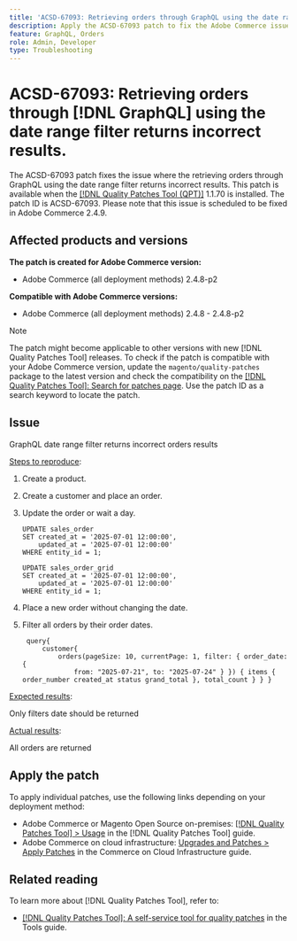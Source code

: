 ```yaml
---
title: 'ACSD-67093: Retrieving orders through GraphQL using the date range filter returns incorrect results.'
description: Apply the ACSD-67093 patch to fix the Adobe Commerce issue where the retrieving orders through GraphQL using the date range filter returns incorrect results.
feature: GraphQL, Orders
role: Admin, Developer
type: Troubleshooting
---
```

# ACSD-67093: Retrieving orders through [!DNL GraphQL] using the date range filter returns incorrect results.

The ACSD-67093 patch fixes the issue where the retrieving orders through GraphQL using the date range filter returns incorrect results. This patch is available when the [[!DNL Quality Patches Tool (QPT)]](/help/tools/quality-patches-tool/quality-patches-tool-to-self-serve-quality-patches.md) 1.1.70 is installed. The patch ID is ACSD-67093. Please note that this issue is scheduled to be fixed in Adobe Commerce 2.4.9.

## Affected products and versions

**The patch is created for Adobe Commerce version:**

* Adobe Commerce (all deployment methods) 2.4.8-p2

**Compatible with Adobe Commerce versions:**

* Adobe Commerce (all deployment methods) 2.4.8 - 2.4.8-p2

>[!NOTE]
>
>The patch might become applicable to other versions with new [!DNL Quality Patches Tool] releases. To check if the patch is compatible with your Adobe Commerce version, update the `magento/quality-patches` package to the latest version and check the compatibility on the [[!DNL Quality Patches Tool]: Search for patches page](https://experienceleague.adobe.com/tools/commerce-quality-patches/index.html). Use the patch ID as a search keyword to locate the patch.

## Issue

GraphQL date range filter returns incorrect orders results 

<u>Steps to reproduce</u>:

1. Create a product.
1. Create a customer and place an order.
1. Update the order or wait a day.

    ```
    UPDATE sales_order
    SET created_at = '2025-07-01 12:00:00',
        updated_at = '2025-07-01 12:00:00'
    WHERE entity_id = 1;

    UPDATE sales_order_grid
    SET created_at = '2025-07-01 12:00:00',
        updated_at = '2025-07-01 12:00:00'
    WHERE entity_id = 1;
    ```

1. Place a new order without changing the date.
1. Filter all orders by their order dates.

   ```
    query{
        customer{
            orders(pageSize: 10, currentPage: 1, filter: { order_date: {
                from: "2025-07-21", to: "2025-07-24" } }) { items { order_number created_at status grand_total }, total_count } } }
    ```

<u>Expected results</u>:

Only filters date should be returned

<u>Actual results</u>:

All orders are returned

## Apply the patch

To apply individual patches, use the following links depending on your deployment method:

* Adobe Commerce or Magento Open Source on-premises: [[!DNL Quality Patches Tool] > Usage](/help/tools/quality-patches-tool/usage.md) in the [!DNL Quality Patches Tool] guide.
* Adobe Commerce on cloud infrastructure: [Upgrades and Patches > Apply Patches](https://experienceleague.adobe.com/docs/commerce-cloud-service/user-guide/develop/upgrade/apply-patches.html) in the Commerce on Cloud Infrastructure guide.

## Related reading

To learn more about [!DNL Quality Patches Tool], refer to:

* [[!DNL Quality Patches Tool]: A self-service tool for quality patches](/help/tools/quality-patches-tool/quality-patches-tool-to-self-serve-quality-patches.md) in the Tools guide.
